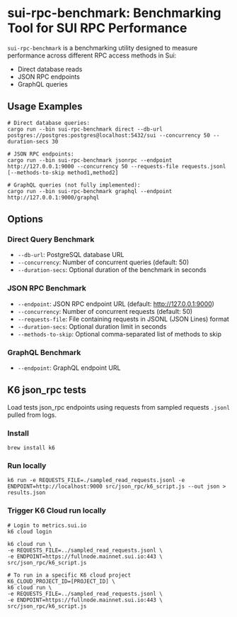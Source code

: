 # sui-rpc-benchmark: Benchmarking Tool for SUI RPC Performance

`sui-rpc-benchmark` is a benchmarking utility designed to measure performance across different RPC access methods in Sui:

- Direct database reads
- JSON RPC endpoints
- GraphQL queries

## Usage Examples

```
# Direct database queries:
cargo run --bin sui-rpc-benchmark direct --db-url postgres://postgres:postgres@localhost:5432/sui --concurrency 50 --duration-secs 30

# JSON RPC endpoints:
cargo run --bin sui-rpc-benchmark jsonrpc --endpoint http://127.0.0.1:9000 --concurrency 50 --requests-file requests.jsonl [--methods-to-skip method1,method2]

# GraphQL queries (not fully implemented):
cargo run --bin sui-rpc-benchmark graphql --endpoint http://127.0.0.1:9000/graphql
```

## Options

### Direct Query Benchmark

- `--db-url`: PostgreSQL database URL
- `--concurrency`: Number of concurrent queries (default: 50)
- `--duration-secs`: Optional duration of the benchmark in seconds

### JSON RPC Benchmark

- `--endpoint`: JSON RPC endpoint URL (default: http://127.0.0.1:9000)
- `--concurrency`: Number of concurrent requests (default: 50)
- `--requests-file`: File containing requests in JSONL (JSON Lines) format
- `--duration-secs`: Optional duration limit in seconds
- `--methods-to-skip`: Optional comma-separated list of methods to skip

### GraphQL Benchmark

- `--endpoint`: GraphQL endpoint URL

## K6 json_rpc tests

Load tests json_rpc endpoints using requests from sampled requests `.jsonl` pulled from logs.

### Install

```
brew install k6
```

### Run locally

```
k6 run -e REQUESTS_FILE=./sampled_read_requests.jsonl -e ENDPOINT=http://localhost:9000 src/json_rpc/k6_script.js --out json > results.json
```

### Trigger K6 Cloud run locally

```
# Login to metrics.sui.io
k6 cloud login

k6 cloud run \
-e REQUESTS_FILE=../sampled_read_requests.jsonl \
-e ENDPOINT=https://fullnode.mainnet.sui.io:443 \
src/json_rpc/k6_script.js

# To run in a specific K6 cloud project
K6_CLOUD_PROJECT_ID=[PROJECT_ID] \
k6 cloud run \
-e REQUESTS_FILE=../sampled_read_requests.jsonl \
-e ENDPOINT=https://fullnode.mainnet.sui.io:443 \
src/json_rpc/k6_script.js
```
